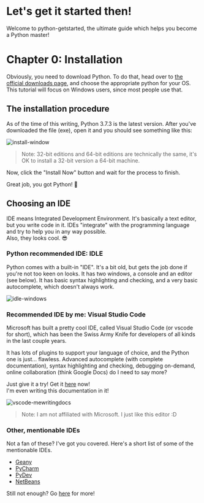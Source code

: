 # Let's get it started then!

Welcome to python-getstarted, the ultimate guide which helps you become a Python master!

# Chapter 0: Installation

Obviously, you need to download Python. To do that, head over to [the official downloads page](https://www.python.org/downloads/),
and choose the appropriate python for your OS. This tutorial will focus on Windows users, since most people use that.

## The installation procedure

As of the time of this writing, Python 3.7.3 is the latest version. After you've downloaded the file (exe),
open it and you should see something like this:

![install-window](https://i.imgur.com/qwdeUor.jpg)

> Note: 32-bit editions and 64-bit editions are technically the same, it's OK to install a 32-bit version a 64-bit machine.

Now, click the "Install Now" button and wait for the process to finish.

Great job, you got Python! :tada: 

## Choosing an IDE

IDE means Integrated Development Environment. It's basically a text editor, but you write code in it.
IDEs "integrate" with the programming language and try to help you in any way possible.  
Also, they looks cool. :sunglasses:

### Python recommended IDE: IDLE

Python comes with a built-in "IDE". It's a bit old, but gets the job done if you're not too keen on looks.
It has two windows, a console and an editor (see below). It has basic syntax highlighting and checking, 
and a very basic autocomplete, which doesn't always work.

![idle-windows](https://i.imgur.com/z6htRDh.jpg)

### Recommended IDE by me: Visual Studio Code

Microsoft has built a pretty cool IDE, called Visual Studio Code (or vscode for short), which has been the Swiss Army Knife
for developers of all kinds in the last couple years.

It has lots of plugins to support your language of choice, and the Python one is just... flawless.
Advanced autocomplete (with complete documentation), syntax highlighting and checking, debugging on-demand,
online collaboration (think Google Docs) do I need to say more?

Just give it a try! Get it [here](https://code.visualstudio.com/) now!  
I'm even writing this documentation in it!

![vscode-mewritingdocs](https://i.imgur.com/Z25xT1i.jpg)

> Note: I am not affiliated with Microsoft. I just like this editor :D

### Other, mentionable IDEs

Not a fan of these? I've got you covered. Here's a short list of some of the mentionable IDEs.

- [Geany](https://geany.org/)
- [PyCharm](https://www.jetbrains.com/pycharm/)
- [PyDev](http://www.pydev.org/)
- [NetBeans](http://wiki.netbeans.org/Python)

Still not enough? Go [here](https://wiki.python.org/moin/IntegratedDevelopmentEnvironments) for more!
